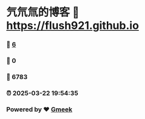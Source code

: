 # 氕氘氚的博客 :link: https://flush921.github.io 
### :page_facing_up: [6](https://flush921.github.io/tag.html) 
### :speech_balloon: 0 
### :hibiscus: 6783 
### :alarm_clock: 2025-03-22 19:54:35 
### Powered by :heart: [Gmeek](https://github.com/Meekdai/Gmeek)
